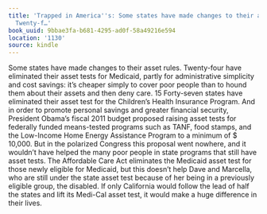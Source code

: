 ```yaml
---
title: 'Trapped in America''s: Some states have made changes to their asset rules.
  Twenty-f…'
book_uuid: 9bbae3fa-b681-4295-ad0f-58a49216e594
location: '1130'
source: kindle
---
```


Some states have made changes to their asset rules. Twenty-four have eliminated their asset tests for Medicaid, partly for administrative simplicity and cost savings: it’s cheaper simply to cover poor people than to hound them about their assets and then deny care. 15 Forty-seven states have eliminated their asset test for the Children’s Health Insurance Program. And in order to promote personal savings and greater financial security, President Obama’s fiscal 2011 budget proposed raising asset tests for federally funded means-tested programs such as TANF, food stamps, and the Low-Income Home Energy Assistance Program to a minimum of $ 10,000. But in the polarized Congress this proposal went nowhere, and it wouldn’t have helped the many poor people in state programs that still have asset tests. The Affordable Care Act eliminates the Medicaid asset test for those newly eligible for Medicaid, but this doesn’t help Dave and Marcella, who are still under the state asset test because of her being in a previously eligible group, the disabled. If only California would follow the lead of half the states and lift its Medi-Cal asset test, it would make a huge difference in their lives.